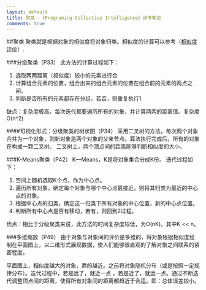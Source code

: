 ```yaml
---
layout: default
title: 聚类--《Programing Collective Intelligence》读书笔记
comments: true
---
```


##聚类
聚类就是根据对象的相似度将对象归类。相似度的计算可以参考（[相似度评价](http://jimmyshi22.github.io/myblog/2015/09/05/%E7%9B%B8%E4%BC%BC%E5%BA%A6%E8%AF%84%E4%BB%B7--%E3%80%8APrograming%20Collective%20Intelligence%E3%80%8B%E8%AF%BB%E4%B9%A6%E7%AC%94%E8%AE%B0.html)）.

###分级聚类（P33）
此方法的计算过程如下：

  1. 选取两两距离（相似度）较小的元素进行合
  2. 计算组合元素的位置，组合出来的组合元素的位置在组合前的元素的两点之间。
  3. 判断是否所有的元素都存在分组，若否，则重复执行1.
  
缺点：复杂度极高，每次迭代都要遍历所有的对象，并计算两两的距离值。复杂度O(n^2)

####可视化形式：分级聚类的树状图（P34）
采用二叉树的方法，每次两个对象合并为一个对象，则新对象是两个对象的父亲节点。算法执行完成后，所有的对象在构成一颗二叉树。
二叉树上，两个顶点间的距离能够判断相似度的大小。

###K-Means聚类（P42）
K—Means，K是将对象集合分成K份。
迭代过程如下：

  1. 空间上随机选取K个点，作为中心点。
  2. 遍历所有对象，确定每个对象与哪个中心点最接近，则将其归类为最近的中心点的对象。
  3. 根据中心点的归类，确定这一归类下所有对象的中心位置，新的中心点位置。
  4. 判断所有中心点是否有移动，若有，则回到2过程。

优点：相比于分级聚类来说，此方法的时间复杂度较低，为O(nK)。其中K << n。

###多维缩放（P49）
由于对象与对象间的评价是多维的，将对象根据相似度绘制在平面图上，以二维形式展现数据，使人们能够很直观的了解对象之间联系的紧密程度。

平面图上，相似度越大的对象，靠的越近。之前将对象随机分布（或是按照一定规律分布）。迭代过程中，若是远了，就近一点
，若是近了，就远一点。通过不断迭代调整顶点间的距离，使得所有对象间的距离都趋近于合适。即：总体误差较小。

